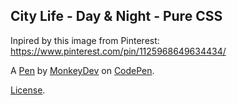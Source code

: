 City Life - Day & Night - Pure CSS
----------------------------------
Inpired by this image from Pinterest:
https://www.pinterest.com/pin/1125968649634434/



A [Pen](https://codepen.io/MonkeyDev21/pen/mdKMOwy) by [MonkeyDev](https://codepen.io/MonkeyDev21) on [CodePen](https://codepen.io).

[License](https://codepen.io/license/pen/mdKMOwy).